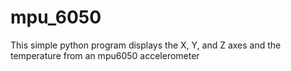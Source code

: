# mpu_6050

This simple python program displays the X, Y, and Z axes and the temperature from an mpu6050 accelerometer
